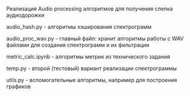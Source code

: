 Реализация Audio processing алгоритмов для получения слепка аудиодорожки

audio_hash.py - алгоритмы хэширования спектрограмм

audio_proc_wav.py - главный файл: хранит алгоритмы работы с WAV файлами для создания спектрограмм и их фильтрации

metric_calc.ipynb - алгоритмы метрик из технического задания

temp.py - второй (тестовый) вариант реализации спектрограммы

utils.py - вспомогательные алгоритмы, например для построения графиков
